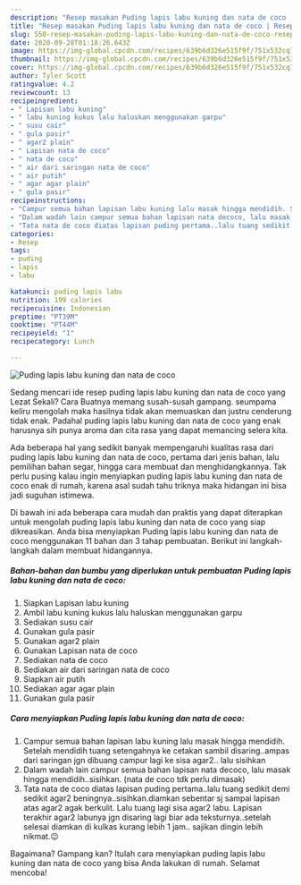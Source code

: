 ```yaml
---
description: "Resep masakan Puding lapis labu kuning dan nata de coco | Resep Bumbu Puding lapis labu kuning dan nata de coco Yang Lezat"
title: "Resep masakan Puding lapis labu kuning dan nata de coco | Resep Bumbu Puding lapis labu kuning dan nata de coco Yang Lezat"
slug: 550-resep-masakan-puding-lapis-labu-kuning-dan-nata-de-coco-resep-bumbu-puding-lapis-labu-kuning-dan-nata-de-coco-yang-lezat
date: 2020-09-28T01:18:26.643Z
image: https://img-global.cpcdn.com/recipes/639b6d326e515f9f/751x532cq70/puding-lapis-labu-kuning-dan-nata-de-coco-foto-resep-utama.jpg
thumbnail: https://img-global.cpcdn.com/recipes/639b6d326e515f9f/751x532cq70/puding-lapis-labu-kuning-dan-nata-de-coco-foto-resep-utama.jpg
cover: https://img-global.cpcdn.com/recipes/639b6d326e515f9f/751x532cq70/puding-lapis-labu-kuning-dan-nata-de-coco-foto-resep-utama.jpg
author: Tyler Scott
ratingvalue: 4.2
reviewcount: 13
recipeingredient:
- " Lapisan labu kuning"
- " labu kuning kukus lalu haluskan menggunakan garpu"
- " susu cair"
- " gula pasir"
- " agar2 plain"
- " Lapisan nata de coco"
- " nata de coco"
- " air dari saringan nata de coco"
- " air putih"
- " agar agar plain"
- " gula pasir"
recipeinstructions:
- "Campur semua bahan lapisan labu kuning lalu masak hingga mendidih. Setelah mendidih tuang setengahnya ke cetakan sambil disaring..ampas dari saringan jgn dibuang campur lagi ke sisa agar2.. lalu sisihkan"
- "Dalam wadah lain campur semua bahan lapisan nata decoco, lalu masak hingga mendidih..sisihkan. (nata de coco tdk perlu dimasak)"
- "Tata nata de coco diatas lapisan puding pertama..lalu tuang sedikit demi sedikit agar2 beningnya..sisihkan.diamkan sebentar sj sampai lapisan atas agar2 agak berkulit. Lalu tuang lagi sisa agar2 labu. Lapisan terakhir agar2 labunya jgn disaring lagi biar ada teksturnya..setelah selesai diamkan di kulkas kurang lebih 1 jam.. sajikan dingin lebih nikmat.😉"
categories:
- Resep
tags:
- puding
- lapis
- labu

katakunci: puding lapis labu 
nutrition: 199 calories
recipecuisine: Indonesian
preptime: "PT39M"
cooktime: "PT44M"
recipeyield: "1"
recipecategory: Lunch

---
```



![Puding lapis labu kuning dan nata de coco](https://img-global.cpcdn.com/recipes/639b6d326e515f9f/751x532cq70/puding-lapis-labu-kuning-dan-nata-de-coco-foto-resep-utama.jpg)

Sedang mencari ide resep puding lapis labu kuning dan nata de coco yang Lezat Sekali? Cara Buatnya memang susah-susah gampang. seumpama keliru mengolah maka hasilnya tidak akan memuaskan dan justru cenderung tidak enak. Padahal puding lapis labu kuning dan nata de coco yang enak harusnya sih punya aroma dan cita rasa yang dapat memancing selera kita.

Ada beberapa hal yang sedikit banyak mempengaruhi kualitas rasa dari puding lapis labu kuning dan nata de coco, pertama dari jenis bahan, lalu pemilihan bahan segar, hingga cara membuat dan menghidangkannya. Tak perlu pusing kalau ingin menyiapkan puding lapis labu kuning dan nata de coco enak di rumah, karena asal sudah tahu triknya maka hidangan ini bisa jadi suguhan istimewa.




Di bawah ini ada beberapa cara mudah dan praktis yang dapat diterapkan untuk mengolah puding lapis labu kuning dan nata de coco yang siap dikreasikan. Anda bisa menyiapkan Puding lapis labu kuning dan nata de coco menggunakan 11 bahan dan 3 tahap pembuatan. Berikut ini langkah-langkah dalam membuat hidangannya.

<!--inarticleads1-->

##### Bahan-bahan dan bumbu yang diperlukan untuk pembuatan Puding lapis labu kuning dan nata de coco:

1. Siapkan  Lapisan labu kuning
1. Ambil  labu kuning kukus lalu haluskan menggunakan garpu
1. Sediakan  susu cair
1. Gunakan  gula pasir
1. Gunakan  agar2 plain
1. Gunakan  Lapisan nata de coco
1. Sediakan  nata de coco
1. Sediakan  air dari saringan nata de coco
1. Siapkan  air putih
1. Sediakan  agar agar plain
1. Gunakan  gula pasir




<!--inarticleads2-->

##### Cara menyiapkan Puding lapis labu kuning dan nata de coco:

1. Campur semua bahan lapisan labu kuning lalu masak hingga mendidih. Setelah mendidih tuang setengahnya ke cetakan sambil disaring..ampas dari saringan jgn dibuang campur lagi ke sisa agar2.. lalu sisihkan
1. Dalam wadah lain campur semua bahan lapisan nata decoco, lalu masak hingga mendidih..sisihkan. (nata de coco tdk perlu dimasak)
1. Tata nata de coco diatas lapisan puding pertama..lalu tuang sedikit demi sedikit agar2 beningnya..sisihkan.diamkan sebentar sj sampai lapisan atas agar2 agak berkulit. Lalu tuang lagi sisa agar2 labu. Lapisan terakhir agar2 labunya jgn disaring lagi biar ada teksturnya..setelah selesai diamkan di kulkas kurang lebih 1 jam.. sajikan dingin lebih nikmat.😉




Bagaimana? Gampang kan? Itulah cara menyiapkan puding lapis labu kuning dan nata de coco yang bisa Anda lakukan di rumah. Selamat mencoba!
